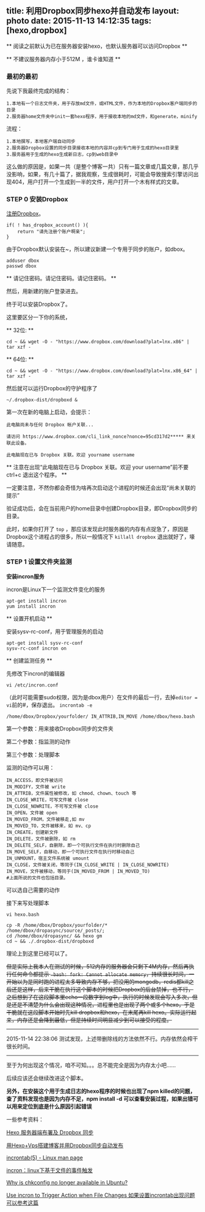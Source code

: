 title: 利用Dropbox同步hexo并自动发布
layout: photo
date: 2015-11-13 14:12:35
tags:  [hexo,dropbox]
---

** 阅读之前默认为已在服务器安装hexo，也默认服务器可以访问Dropbox **

** 不建议服务器内存小于512M ，谁卡谁知道 **


### 最初的最初

先说下我最终完成的结构：

	1.本地有一个日志文件夹，用于存放md文件，或HTML文件，作为本地的Dropbox客户端同步的目录
	2.服务器home文件夹中init一套hexo程序，用于接收本地的md文件，和generate，minify
	
流程：

	1.本地撰写，本地客户端自动同步
	2.服务器Dropbox设置的同步目录接收本地的内容并cp到专门用于生成的hexo目录里
	3.服务器用于生成的hexo生成新日志，cp到web目录中
	
这么做的原因是，如果一共（是整个博客一共）只有一篇文章或几篇文章，那几乎没影响，如果，有几十篇了，据我观察，生成很耗时，可能会导致搜索引擎访问出现404，用户打开一个生成到一半的文件，用户打开一个木有样式的文章。


### STEP 0 安装Dropbox

[注册Dropbox](https://db.tt/mMNtRA6x)。


```
if( ! has_dropbox_account() ){
	return "请先注册个账户啊亲";
}
```

由于Dropbox默认安装在~，所以建议新建一个专用于同步的账户，如dbox。

```
adduser dbox
passwd dbox 
```

** 请记住密码。请记住密码。请记住密码。 **

然后，用新建的账户登录进去。

终于可以安装Dropbox了。

这里要区分一下你的系统，

** 32位: **

```
cd ~ && wget -O - "https://www.dropbox.com/download?plat=lnx.x86" | tar xzf -
```

** 64位: **

```
cd ~ && wget -O - "https://www.dropbox.com/download?plat=lnx.x86_64" | tar xzf -
```

然后就可以运行Dropbox的守护程序了

```
~/.dropbox-dist/dropboxd &
```

第一次在新的电脑上启动，会提示：

	此电脑尚未与任何 Dropbox 帐户关联...

	请访问 https://www.dropbox.com/cli_link_nonce?nonce=95cd317d2***** 来关联此设备。

	此电脑现在已与 Dropbox 关联。欢迎 yourname username


** 注意在出现“此电脑现在已与 Dropbox 关联。欢迎 your username”前不要ctrl+c 退出这个程序。 **

一定要注意，不然你都会奇怪为啥再次启动这个进程的时候还会出现“尚未关联的提示”

验证成功后，会在当前用户的home目录中创建Dropbox目录，即Dropbox同步的目录。

此时，如果你打开了 ```top``` ，那应该发现此时服务器的内存有点捉急了，原因是Dropbox这个进程占的很多，所以一般情况下 ```killall dropbox``` 退出就好了，壕请随意。

### STEP 1 设置文件夹监测

**安装incron服务**
	
incron是Linux下一个监测文件变化的服务
	

```
apt-get install incron
yum install incron
```

** 设置开机启动 **

安装sysv-rc-conf，用于管理服务的启动

```
apt-get install sysv-rc-conf
sysv-rc-conf incron on
```

** 创建监测任务 **

先修改下incron的编辑器

```
vi /etc/incron.conf
```

（此时可能需要sudo权限，因为是dbox用户）在文件的最后一行，去掉```editor = vi```前的#，保存退出。
```incrontab -e```


```
/home/dbox/Dropbox/yourfolder/ IN_ATTRIB,IN_MOVE /home/dbox/hexo.bash
```

第一个参数：用来接收Dropbox同步的文件夹

第二个参数：指监测的动作

第三个参数：处理脚本

监测的动作可以用：

	IN_ACCESS，即文件被访问
	IN_MODIFY，文件被 write
	IN_ATTRIB，文件属性被修改，如 chmod、chown、touch 等
	IN_CLOSE_WRITE，可写文件被 close
	IN_CLOSE_NOWRITE，不可写文件被 close
	IN_OPEN，文件被 open
	IN_MOVED_FROM，文件被移走,如 mv
	IN_MOVED_TO，文件被移来，如 mv、cp
	IN_CREATE，创建新文件
	IN_DELETE，文件被删除，如 rm
	IN_DELETE_SELF，自删除，即一个可执行文件在执行时删除自己
	IN_MOVE_SELF，自移动，即一个可执行文件在执行时移动自己
	IN_UNMOUNT，宿主文件系统被 umount
	IN_CLOSE，文件被关闭，等同于(IN_CLOSE_WRITE | IN_CLOSE_NOWRITE)
	IN_MOVE，文件被移动，等同于(IN_MOVED_FROM | IN_MOVED_TO)
	#上面所说的文件也包括目录。


可以选自己需要的动作

接下来写处理脚本
```
vi hexo.bash
```


```
cp -R /home/dbox/Dropbox/yourfolder/* /home/dbox/dropasync/source/_posts/;
cd /home/dbox/dropasync/ && hexo gm
cd ~ && ./.dropbox-dist/dropboxd

```

理论上到这里已经可以了。

~~但是实际上我本人在测试的时候，512内存的服务器会只剩下4M内存，然后再执行任何命令都提示
```-bash: fork: Cannot allocate memory```，持续很长时间，一开始以为是同时跑的进程太多导致内存不够，把没用的mongodb，redis都kill之后还是这样，后来干脆在执行这个脚本的时候把Dropbox的后台禁掉，也不行，之后想到了在这段脚本里echo一段数字到log中，执行的时候发现会写入多次，但是还是不清楚为什么会出现这种情况，进程里也是出现了两个或多个hexo，于是干脆就在这段脚本开始时先kill dropbox和hexo，在末尾再kill hexo。实际运行起来，内存还是会降到最低，但是持续时间明显减少到可以接受的程度。~~

---
2015-11-14 22:38:06 测试发现，上述带删除线的方法依然不行。内存依然会榨干很长时间。

---


至于为何出现这个情况，咱不可知。。。总不能完全是因为内存太小吧……

后续应该还会继续改进这个脚本。

**另外，在安装这个用于生成日志的hexo程序的时候也出现了npm killed的问题，查了资料发现也是因为内存不足，npm install -d 可以查看安装过程，如果出错可以用来定位到底是什么原因引起错误**


一些参考资料：

[Hexo 服务器端布署及 Dropbox 同步](http://lucifr.com/2013/06/02/hexo-on-cloud-with-dropbox-and-vps/)

[用Hexo+Vps搭建博客并用Dropbox同步自动发布](http://www.fanicy.com/2014/06/01/0001.hexowithvpsdropbox/)

[incrontab(5) - Linux man page](http://linux.die.net/man/5/incrontab)

[incron：linux下基于文件的事件触发](http://wlx.westgis.ac.cn/tag/incrontab/)

[Why is chkconfig no longer available in Ubuntu?](http://askubuntu.com/questions/221293/why-is-chkconfig-no-longer-available-in-ubuntu)

[Use incron to Trigger Action when File Changes 如果设置incrontab出现问题可以参考这篇](https://www.garron.me/en/linux/use-incron-rsync-dropbox-backup.html)
